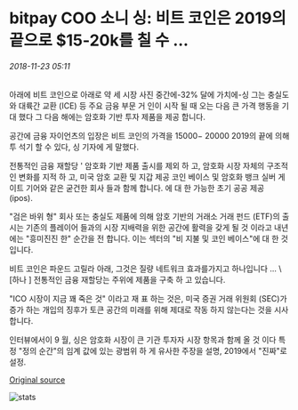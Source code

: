 # bitpay COO 소니 싱: 비트 코인은 2019의 끝으로 $15-20k를 칠 수 ...

###### 2018-11-23 05:11

아래에 비트 코인으로 아래로 약 세 시장 사진 중간에-32% 달에 가치에-싱 그는 충실도와 대륙간 교환 (ICE) 등 주요 금융 부문 거 인이 시작 될 때 오는 다음 큰 가격 행동을 기대 했다 그 다음 해에는 암호화 기반 투자 제품을 제공 합니다.

공간에 금융 자이언츠의 입장은 비트 코인의 가격을 $15000-$ 20000 2019의 끝에 의해 투 석기 할 수 있다, 싱 기자에 게 말했다.

전통적인 금융 재할당 ' 암호화 기반 제품 출시를 제외 하 고, 암호화 시장 자체의 구조적인 변화를 지적 하 고, 미국 암호 교환 및 지갑 제공 코인 베이스 및 암호화 뱅크 실버 게이트 기어와 같은 굳건한 회사 들과 함께 합니다. 에 대 한 가능한 초기 공공 제공 (ipos).

"검은 바위 형" 회사 또는 충실도 제품에 의해 암호 기반의 거래소 거래 펀드 (ETF)의 출시는 기존의 플레이어 들과의 시장 지배력을 위한 공간에 활력을 갖게 될 것 이라고 내년에는 "흥미진진 한" 순간을 전 합니다. 이는 섹터의 "비 지불 및 코인 베이스"에 대 한 것입니다.

비트 코인은 파운드 고릴라 아래, 그것은 질량 네트워크 효과를가지고 하나입니다 ... \ [하나 \] 전통적인 금융 재할당는 주위에 제품을 구축 하 고 있습니다.

"ICO 시장이 지금 꽤 죽은 것" 이라고 재 표 하는 것은, 미국 증권 거래 위원회 (SEC)가 증가 하는 개입의 징후가 토큰 공간의 미래를 위해 제대로 작동 하지 않는다는 것을 시사 합니다.

인터뷰에서이 9 월, 싱은 암호화 시장이 큰 기관 투자자 시장 항목과 함께 올 것 이다 특정 "정의 순간"의 임계 값에 있는 광범위 하 게 유사한 주장을 설명, 2019에서 "진짜"로 설정.

[Original source](https://cointelegraph.com/news/bitpay-coo-sonny-singh-bitcoin-could-hit-15-20k-by-end-of-2019)

![stats](https://c.statcounter.com/11760860/0/a89fa40b/1/ "stats")